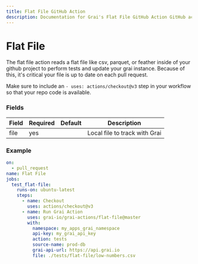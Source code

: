 ```yaml
---
title: Flat File GitHub Action
description: Documentation for Grai's Flat File GitHub Action GitHub action.
---
```


# Flat File

The flat file action reads a flat file like csv, parquet, or feather inside of your github project to perform tests and update your grai instance.
Because of this, it's critical your file is up to date on each pull request.

Make sure to include an `- uses: actions/checkout@v3` step in your workflow so that your repo code is available.


### Fields



| Field | Required | Default | Description |
|-----|-----|-----|-----|
| file | yes |  | Local file to track with Grai |




### Example



```yaml copy
on:
  - pull_request
name: Flat File
jobs:
  test_flat-file:
    runs-on: ubuntu-latest
    steps:
      - name: Checkout
        uses: actions/checkout@v3
      - name: Run Grai Action
        uses: grai-io/grai-actions/flat-file@master
        with:
          namespace: my_apps_grai_namespace
          api-key: my_grai_api_key
          action: tests
          source-name: prod-db
          grai-api-url: https://api.grai.io
          file: ./tests/flat-file/low-numbers.csv

```
